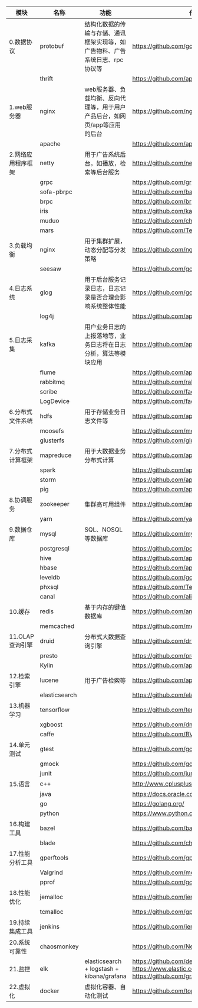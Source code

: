 
|模块|名称|功能|代码路径|
|----|----|----|----|
|0.数据协议|protobuf|结构化数据的传输与存储、通讯框架实现等，如广告物料、广告系统日志、rpc协议等|https://github.com/google/protobuf|
||thrift||https://github.com/apache/thrift|
|1.web服务器|nginx|web服务器、负载均衡、反向代理等，用于用户产品后台，如网页/app等应用的后台|https://github.com/nginx/nginx|
||apache||https://github.com/apache/httpd|
|2.网络应用程序框架|netty|用于广告系统后台，如播放，检索等后台服务|https://github.com/netty/netty|
||grpc||https://github.com/grpc/grpc|
||sofa-pbrpc||https://github.com/baidu/sofa-pbrpc|
||brpc||https://github.com/brpc/brpc|
||iris||https://github.com/kataras/iris|
||muduo||https://github.com/chenshuo/muduo|
||mars||https://github.com/Tencent/mars|
|3.负载均衡|nginx|用于集群扩展，动态分配等分发策略|https://github.com/nginx/nginx|
||seesaw||https://github.com/google/seesaw|
|4.日志系统|glog|用于后台服务记录日志，日志记录是否合理会影响系统整体性能|https://github.com/google/glog|
||log4j||https://github.com/apache/log4j|
|5.日志采集|kafka|用户业务日志的上报落地等，业务日志将在日志分析，算法等模块应用|https://github.com/apache/kafka|
||flume||https://github.com/apache/flume|
||rabbitmq||https://github.com/rabbitmq/rabbitmq-server|
||scribe||https://github.com/facebookarchive/scribe|
||LogDevice||https://github.com/facebookincubator/LogDevice|
|6.分布式文件系统|hdfs|用于存储业务日志文件等|https://github.com/apache/hadoop-hdfs|
||moosefs||https://github.com/moosefs/moosefs|
||glusterfs||https://github.com/gluster/glusterfs|
|7.分布式计算框架|mapreduce|用于大数据业务分布式计算|https://github.com/apache/hadoop-mapreduce|
||spark||https://github.com/apache/spark|
||storm||https://github.com/apache/storm|
||pig||https://github.com/apache/pig|
|8.协调服务|zookeeper|集群高可用组件|https://github.com/apache/zookeeper|
||yarn||https://github.com/yarnpkg/yarn|
|9.数据仓库|mysql|SQL、NOSQL等数据库|https://github.com/mysql/mysql-server|
||postgresql||https://github.com/postgres/postgres|
||hive||https://github.com/apache/hive|
||hbase|                                                              |https://github.com/apache/hbase|
||leveldb||https://github.com/google/leveldb|
||phxsql||https://github.com/Tencent/phxsql|
||canal||https://github.com/alibaba/canal|
|10.缓存|redis|基于内存的键值数据库|https://github.com/antirez/redis|
||memcached||https://github.com/memcached/memcached|
|11.OLAP查询引擎|druid|分布式大数据查询引擎|https://github.com/druid-io/druid|
||presto||https://github.com/prestodb/presto|
||Kylin||https://github.com/apache/kylin|
|12.检索引擎|lucene|用于广告检索等|https://github.com/apache/lucene-solr|
||elasticsearch||https://github.com/elastic/elasticsearch|
|13.机器学习|tensorflow||https://github.com/tensorfow/tensorflow|
||xgboost||https://github.com/dmlc/xgboost|
||caffe||https://github.com/BVLC/caffe|
|14.单元测试|gtest||https://github.com/google/googletest|
||gmock||https://github.com/google/googlemock|
||junit||https://github.com/junit-team/junit5|
|15.语言|c++||http://www.cplusplus.com/doc/tutorial/|
||java||https://docs.oracle.com/javase/tutorial/|
||go||https://golang.org/|
||python||https://www.python.org/|
|16.构建工具|bazel||https://github.com/bazelbuild/bazel|
||blade||https://github.com/chen3feng/typhoon-blade|
|17.性能分析工具|gperftools||https://github.com/gperftools/gperftools|
||Valgrind||https://github.com/mozilla-b2g/valgrind|
||pprof||https://github.com/google/pprof|
|18.性能优化|jemalloc||https://github.com/jemalloc/jemalloc|
||tcmalloc||https://github.com/gperftools/gperftools|
|19.持续集成工具|jenkins||https://github.com/jenkinsci/jenkins|
|20.系统可靠性|chaosmonkey||https://github.com/Netflix/chaosmonkey|
|21.监控|elk|elasticsearch + logstash + kibana/grafana|https://github.com/deviantony/docker-elk https://www.elastic.co/elk-stack https://github.com/grafana/grafana|
|22.虚拟化|docker|虚拟化容器、自动化测试|https://github.com/topics/docker|
